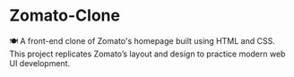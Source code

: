 # Zomato-Clone
🍽️ A front-end clone of Zomato's homepage built using HTML and CSS. This project replicates Zomato’s layout and design to practice modern web UI development.
